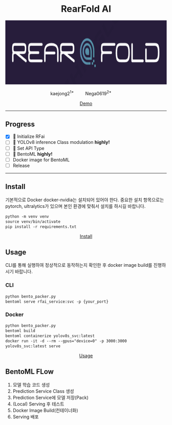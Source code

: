 <h1 align="center">RearFold AI</h1>

<p align="center">
  <img src="assets/Logo.png" alt="text" width="number" height="200px" width="600px"/>
</p>

<p align="center">
    kaejong2</a><sup>1*</sup> &emsp;&emsp;
    Nega0619</a><sup>2*</sup> &emsp;&emsp;
</p>

<p align="center">
    <a href="https://github.com/snuailab-biz/ison-dev">Demo</a>
</p>

---

## Progress
- [x] 📣 Initialize RFai
- [ ] 📣 YOLOv8 inference Class modulation **highly!**
- [ ] 📣 Set API Type
- [ ] 📣 BentoML **highly!**
- [ ] Docker image for BentoML
- [ ] Release

---
## Install
기본적으로 Docker docker-nvidia는 설치되어 있어야 한다.
중요한 설치 항목으로는 pytorch, ultralytics가 있으며 본인 환경에 맞춰서 설치를 하시길 바랍니다.
```
python -m venv venv
source venv/bin/activate
pip install -r requirements.txt
```
<p align="center">
    <a href="https://github.com/snuailab-biz/ison-dev/blob/main/docs/environment.md">Install</a>
</p>

## Usage
CLI를 통해 실행하여 정상적으로 동작하는지 확인한 후 docker image build를 진행하시기 바랍니다.
### CLI
```
python bento_packer.py
bentoml serve rfai_service:svc -p {your_port}
```


### Docker
```
python bento_packer.py
bentoml build
bentoml containerize yolov8s_svc:latest
docker run -it -d --rm --gpus="device=0" -p 3000:3000 yolov8s_svc:latest serve
```
<p align="center">
    <a href="https://github.com/snuailab-biz/ison-dev/blob/main/docs/excutable_guide.md">Usage</a>
</p>

## BentoML FLow
1. 모델 학습 코드 생성
2. Prediction Service Class 생성
3. Prediction Service에 모델 저장(Pack)
4. (Local) Serving 후 테스트
5. Docker Image Build(컨테이너화)
6. Serving 배포
